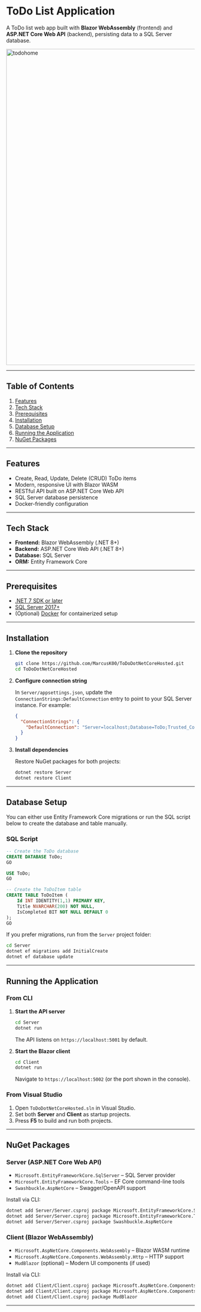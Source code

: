 # ToDo List Application

A ToDo list web app built with **Blazor WebAssembly** (frontend) and **ASP.NET Core Web API** (backend), persisting data to a SQL Server database.

<img width="930" height="842" alt="todohome" src="https://github.com/user-attachments/assets/931d35a7-d1c3-4c24-bc16-dbc8d24ced49" />

---

## Table of Contents

1. [Features](#features)
2. [Tech Stack](#tech-stack)
3. [Prerequisites](#prerequisites)
4. [Installation](#installation)
5. [Database Setup](#database-setup)
6. [Running the Application](#running-the-application)
7. [NuGet Packages](#nuget-packages)

---

## Features

* Create, Read, Update, Delete (CRUD) ToDo items
* Modern, responsive UI with Blazor WASM
* RESTful API built on ASP.NET Core Web API
* SQL Server database persistence
* Docker-friendly configuration

---

## Tech Stack

* **Frontend:** Blazor WebAssembly (.NET 8+)
* **Backend:** ASP.NET Core Web API (.NET 8+)
* **Database:** SQL Server
* **ORM:** Entity Framework Core

---

## Prerequisites

* [.NET 7 SDK or later](https://dotnet.microsoft.com/download)
* [SQL Server 2017+](https://www.microsoft.com/sql-server)
* (Optional) [Docker](https://www.docker.com/) for containerized setup

---

## Installation

1. **Clone the repository**

   ```bash
   git clone https://github.com/MarcusK00/ToDoDotNetCoreHosted.git
   cd ToDoDotNetCoreHosted
   ```

2. **Configure connection string**

   In `Server/appsettings.json`, update the `ConnectionStrings:DefaultConnection` entry to point to your SQL Server instance. For example:

   ```json
   {
     "ConnectionStrings": {
       "DefaultConnection": "Server=localhost;Database=ToDo;Trusted_Connection=True;MultipleActiveResultSets=true"
     }
   }
   ```

3. **Install dependencies**

   Restore NuGet packages for both projects:

   ```bash
   dotnet restore Server
   dotnet restore Client
   ```

---

## Database Setup

You can either use Entity Framework Core migrations or run the SQL script below to create the database and table manually.

### SQL Script

```sql
-- Create the ToDo database
CREATE DATABASE ToDo;
GO

USE ToDo;
GO

-- Create the ToDoItem table
CREATE TABLE ToDoItem (
    Id INT IDENTITY(1,1) PRIMARY KEY,
    Title NVARCHAR(200) NOT NULL,
    IsCompleted BIT NOT NULL DEFAULT 0
);
GO
```

If you prefer migrations, run from the `Server` project folder:

```bash
cd Server
dotnet ef migrations add InitialCreate
dotnet ef database update
```

---

## Running the Application

### From CLI

1. **Start the API server**

   ```bash
   cd Server
   dotnet run
   ```

   The API listens on `https://localhost:5001` by default.

2. **Start the Blazor client**

   ```bash
   cd Client
   dotnet run
   ```

   Navigate to `https://localhost:5002` (or the port shown in the console).

### From Visual Studio

1. Open `ToDoDotNetCoreHosted.sln` in Visual Studio.
2. Set both **Server** and **Client** as startup projects.
3. Press **F5** to build and run both projects.

---

## NuGet Packages

### Server (ASP.NET Core Web API)

* `Microsoft.EntityFrameworkCore.SqlServer` – SQL Server provider
* `Microsoft.EntityFrameworkCore.Tools` – EF Core command-line tools
* `Swashbuckle.AspNetCore` – Swagger/OpenAPI support

Install via CLI:

```bash
dotnet add Server/Server.csproj package Microsoft.EntityFrameworkCore.SqlServer
dotnet add Server/Server.csproj package Microsoft.EntityFrameworkCore.Tools
dotnet add Server/Server.csproj package Swashbuckle.AspNetCore
```

### Client (Blazor WebAssembly)

* `Microsoft.AspNetCore.Components.WebAssembly` – Blazor WASM runtime
* `Microsoft.AspNetCore.Components.WebAssembly.Http` – HTTP support
* `MudBlazor` (optional) – Modern UI components (if used)

Install via CLI:

```bash
dotnet add Client/Client.csproj package Microsoft.AspNetCore.Components.WebAssembly
dotnet add Client/Client.csproj package Microsoft.AspNetCore.Components.WebAssembly.Http
dotnet add Client/Client.csproj package MudBlazor
```

---

